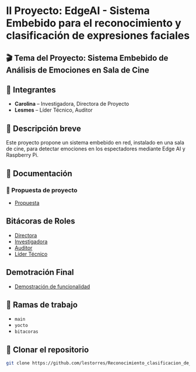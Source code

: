 # II Proyecto: EdgeAI - Sistema Embebido para el reconocimiento y clasificación de expresiones faciales


## 🎬 Tema del Proyecto: Sistema Embebido de Análisis de Emociones en Sala de Cine

## 👥 Integrantes
- **Carolina** – Investigadora, Directora de Proyecto
- **Lesmes** – Líder Técnico, Auditor

## 🧠 Descripción breve
Este proyecto propone un sistema embebido en red, instalado en una sala de cine, para detectar emociones en los espectadores mediante Edge AI y Raspberry Pi.

## 📄 Documentación 

### 📄 Propuesta de proyecto
- [Propuesta](docs/Informe_Final.md)

## Bitácoras de Roles
- [Directora](bitacoras/directora.md)
- [Investigadora](bitacoras/investigadora.md)
- [Auditor](bitacoras/auditor.md)
- [Líder Técnico](bitacoras/lider_tecnico.md)

## Demotración Final
- [Demostración de funcionalidad](docs/demostracion.md)


## 🌱 Ramas de trabajo
- `main`
- `yocto`
- `bitacoras`

## 🚀 Clonar el repositorio

```bash
git clone https://github.com/lestorres/Reconocimiento_clasificacion_de_expresiones.git
```

